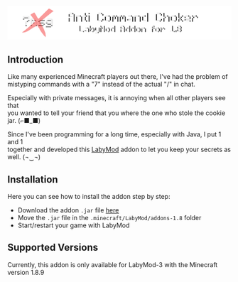 ![badge](.github/assets/banner.png)

## Introduction
Like many experienced Minecraft players out there, I've had the problem of<br>
mistyping commands with a "7" instead of the actual "/" in chat.

Especially with private messages, it is annoying when all other players see that<br>
you wanted to tell your friend that you where the one who stole the cookie jar. (⌐■_■)

Since I've been programming for a long time, especially with Java, I put 1 and 1<br>
together and developed this [LabyMod](https://labymod.net) addon to let you keep your secrets as well. (¬‿¬)

## Installation
Here you can see how to install the addon step by step:
- Download the addon `.jar` file [here](https://github.com/t0mse/AntiCommandChokerAddon/releases/download/1.0.0/AntiCommandChoker-1.0.jar)
- Move the `.jar` file in the `.minecraft/LabyMod/addons-1.8` folder
- Start/restart your game with LabyMod

## Supported Versions
Currently, this addon is only available for LabyMod-3 with the Minecraft version 1.8.9